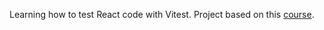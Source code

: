 Learning how to test React code with Vitest.
Project based on this [course](https://www.udemy.com/course/react-testing-library/).
